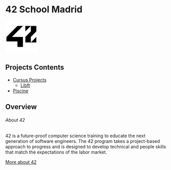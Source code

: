 # 42 School Madrid 
<img src="Resources/42_Logo.png" alt="42 Logo" width="100"/>



## Projects Contents
* [Cursus Projects](Cursus/)
  * [Libft](Cursus/Libft)
* [Piscine](Piscine/)

## Overview

###### About 42
42 is a future-proof computer science training to educate the next generation of software engineers. The 42 program takes a project-based approach to progress and is designed to develop technical and people skills that match the expectations of the labor market.

<a href="https://42.fr/en/homepage/">More about 42</a>
